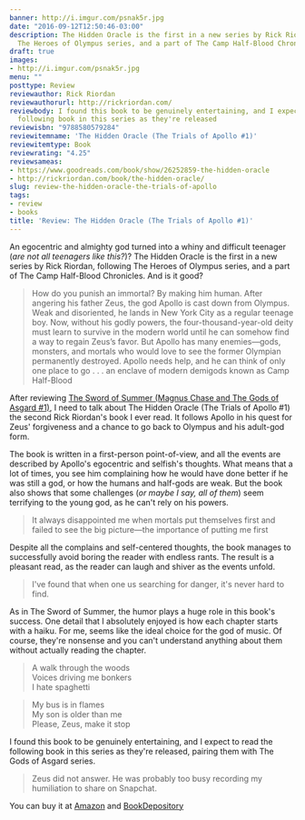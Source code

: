 ```yaml
---
banner: http://i.imgur.com/psnak5r.jpg
date: "2016-09-12T12:50:46-03:00"
description: The Hidden Oracle is the first in a new series by Rick Riordan, following
  The Heroes of Olympus series, and a part of The Camp Half-Blood Chronicles
draft: true
images:
- http://i.imgur.com/psnak5r.jpg
menu: ""
posttype: Review
reviewauthor: Rick Riordan
reviewauthorurl: http://rickriordan.com/
reviewbody: I found this book to be genuinely entertaining, and I expect to read the
  following book in this series as they're released
reviewisbn: "9788580579284"
reviewitemname: 'The Hidden Oracle (The Trials of Apollo #1)'
reviewitemtype: Book
reviewrating: "4.25"
reviewsameas:
- https://www.goodreads.com/book/show/26252859-the-hidden-oracle
- http://rickriordan.com/book/the-hidden-oracle/
slug: review-the-hidden-oracle-the-trials-of-apollo
tags:
- review
- books
title: 'Review: The Hidden Oracle (The Trials of Apollo #1)'
---
```


An egocentric and almighty god turned into a whiny and difficult teenager (_are not all teenagers like this?_)? 
The Hidden Oracle is the first in a new series by Rick Riordan, following The Heroes of Olympus series, 
and a part of The Camp Half-Blood Chronicles. And is it good?

<!--more-->

> How do you punish an immortal? By making him human. After angering his father Zeus, the god Apollo is cast down from Olympus. 
Weak and disoriented, he lands in New York City as a regular teenage boy. Now, without his godly powers, 
the four-thousand-year-old deity must learn to survive in the modern world until he can somehow find a way to regain Zeus’s favor. 
But Apollo has many enemies—gods, monsters, and mortals who would love to see the former Olympian permanently destroyed. 
Apollo needs help, and he can think of only one place to go . . . an enclave of modern demigods known as Camp Half-Blood

After reviewing 
[The Sword of Summer (Magnus Chase and The Gods of Asgard #1)](/post/review-the-sword-of-summer-magnus-chase/),
I need to talk about The Hidden Oracle (The Trials of Apollo #1) the second Rick Riordan's book I ever read. 
It follows Apollo in his quest for Zeus' forgiveness and a chance to go back to Olympus and his adult-god form.

The book is written in a first-person point-of-view, and all the events are described by Apollo's egocentric and selfish's thoughts. 
What means that a lot of times, you see him complaining how he would have done better 
if he was still a god, or how the humans and half-gods are weak. 
But the book also shows that some challenges (_or maybe I say, all of them_) seem terrifying to the young god, as he can't rely on his powers.

> It always disappointed me when mortals put themselves first and failed to see the big picture—the importance of putting me first

Despite all the complains and self-centered thoughts, the book manages to successfully avoid boring the reader with endless rants. 
The result is a pleasant read, as the reader can laugh and shiver as the events unfold.

> I've found that when one us searching for danger, it's never hard to find.

As in The Sword of Summer, the humor plays a huge role in this book's success. 
One detail that I absolutely enjoyed is how each chapter starts with a haiku. 
For me, seems like the ideal choice for the god of music. 
Of course, they're nonsense and you can't understand anything about them without actually reading the chapter.

> A walk through the woods  
Voices driving me bonkers  
I hate spaghetti  

> My bus is in flames  
My son is older than me  
Please, Zeus, make it stop

I found this book to be genuinely entertaining, and I expect to read the following book in this series as they're released, 
pairing them with The Gods of Asgard series.

> Zeus did not answer. He was probably too busy recording my humiliation to share on Snapchat.

You can buy it at [Amazon](http://amzn.to/2cqkjVm) and 
[BookDepository](http://www.bookdepository.com/search?searchTerm=the+hidden+oracle+trials+of+apollo&a_aid=thiagomgd)
